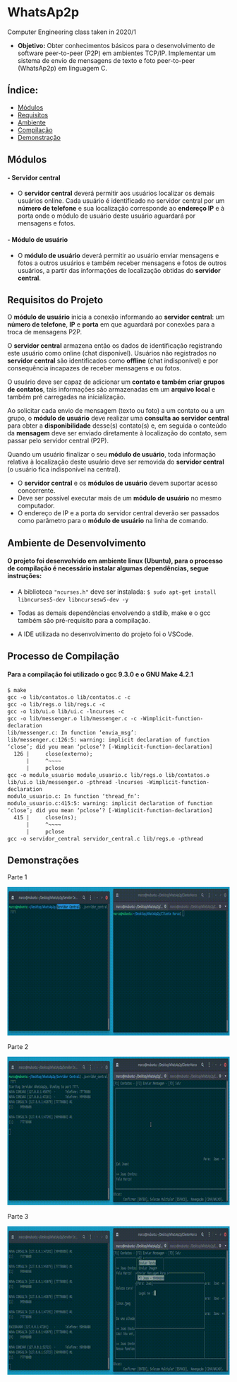 
# WhatsAp2p
Computer Engineering class taken in 2020/1

* **Objetivo:** Obter conhecimentos básicos para o desenvolvimento de software peer-to-peer (P2P) em ambientes TCP/IP. Implementar um sistema de envio de mensagens de texto e foto peer-to-peer (WhatsAp2p) em linguagem C.

## Índice:
  - [Módulos](#módulos)
  - [Requisitos](#requisitos-do-projeto)
  - [Ambiente](#ambiente-de-desenvolvimento)
  - [Compilação](#processo-de-compilação)
  - [Demonstração](#demonstrações)


## Módulos
#### -  Servidor central
* O **servidor central** deverá permitir aos usuários localizar os demais usuários online. Cada usuário é identificado no servidor central por um **número de telefone** e sua localização corresponde ao **endereço IP** e à porta onde o módulo de usuário deste usuário aguardará por mensagens e fotos.
> 
#### - Módulo de usuário
* O **módulo de usuário** deverá permitir ao usuário enviar mensagens e fotos a outros usuários e também receber mensagens e fotos de outros usuários, a partir das informações de localização obtidas do **servidor central**.

## Requisitos do Projeto

O **módulo de usuário** inicia a conexão informando ao **servidor central**: um **número de telefone**, **IP** e **porta** em que aguardará por conexões para a troca de mensagens P2P.

O **servidor central** armazena então os dados de identificação registrando este usuário como online (chat disponível). Usuários não registrados no **servidor central** são identificados como **offline** (chat indisponível) e por consequência incapazes de receber mensagens e ou fotos.

O usuário deve ser capaz de adicionar um **contato e também criar grupos de contatos**, tais informações são armazenadas em um **arquivo local** e também pré carregadas na inicialização.

Ao solicitar cada envio de mensagem (texto ou foto) a um contato ou a um grupo, o **módulo de usuário** deve realizar uma **consulta ao servidor central** para obter a **disponibilidade** desse(s) contato(s) e, em seguida o conteúdo da **mensagem** deve ser enviado diretamente à localização do contato, sem passar pelo servidor central (P2P).

Quando um usuário finalizar o seu **módulo de usuário**, toda informação relativa à localização deste usuário deve ser removida do **servidor central** (o usuário fica indisponível na central). 

- O **servidor central** e os **módulos de usuário** devem suportar acesso concorrente.
- Deve ser possível executar mais de um **módulo de usuário** no mesmo computador.
- O endereço de IP e a porta do servidor central deverão ser passados como parâmetro para o **módulo de usuário** na linha de comando.

## Ambiente de Desenvolvimento

#### O projeto foi desenvolvido em ambiente linux (Ubuntu), para o processo de compilação é necessário instalar algumas dependências, segue instruções:

* A biblioteca ```"ncurses.h"``` deve ser instalada: ```$ sudo apt-get install libncurses5-dev libncursesw5-dev -y```

* Todas as demais dependências envolvendo a stdlib, make e o gcc também são pré-requisito para a compilação.

* A IDE utilizada no desenvolvimento do projeto foi o VSCode.

## Processo de Compilação

#### Para a compilação foi utilizado o gcc 9.3.0 e o GNU Make 4.2.1

```
$ make
gcc -o lib/contatos.o lib/contatos.c -c
gcc -o lib/regs.o lib/regs.c -c
gcc -o lib/ui.o lib/ui.c -lncurses -c 
gcc -o lib/messenger.o lib/messenger.c -c -Wimplicit-function-declaration
lib/messenger.c: In function ‘envia_msg’:
lib/messenger.c:126:5: warning: implicit declaration of function ‘close’; did you mean ‘pclose’? [-Wimplicit-function-declaration]
  126 |     close(externo);
      |     ^~~~~
      |     pclose
gcc -o modulo_usuario modulo_usuario.c lib/regs.o lib/contatos.o lib/ui.o lib/messenger.o -pthread -lncurses -Wimplicit-function-declaration
modulo_usuario.c: In function ‘thread_fn’:
modulo_usuario.c:415:5: warning: implicit declaration of function ‘close’; did you mean ‘pclose’? [-Wimplicit-function-declaration]
  415 |     close(ns);
      |     ^~~~~
      |     pclose
gcc -o servidor_central servidor_central.c lib/regs.o -pthread
```

##  Demonstrações

Parte 1

![Demo obs: quality loss on conversion](part1.gif)

Parte 2

![Demo obs: quality loss on conversion](part2.gif)

Parte 3

![Demo obs: quality loss on conversion](part3.gif)
